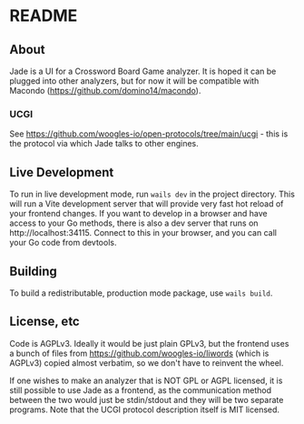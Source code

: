 # README

## About

Jade is a UI for a Crossword Board Game analyzer. It is hoped it can be plugged into
other analyzers, but for now it will be compatible with Macondo (https://github.com/domino14/macondo).

### UCGI

See https://github.com/woogles-io/open-protocols/tree/main/ucgi - this is the protocol
via which Jade talks to other engines.

## Live Development

To run in live development mode, run `wails dev` in the project directory. This will run a Vite development
server that will provide very fast hot reload of your frontend changes. If you want to develop in a browser
and have access to your Go methods, there is also a dev server that runs on http://localhost:34115. Connect
to this in your browser, and you can call your Go code from devtools.

## Building

To build a redistributable, production mode package, use `wails build`.

## License, etc

Code is AGPLv3. Ideally it would be just plain GPLv3, but the frontend uses a bunch of files from https://github.com/woogles-io/liwords (which is AGPLv3) copied almost verbatim, so we don't have to reinvent the wheel.

If one wishes to make an analyzer that is NOT GPL or AGPL licensed, it is still possible to use Jade as a frontend, as the communication method between the two would just be stdin/stdout and they will be two separate programs. Note that the UCGI protocol description itself is MIT licensed.

